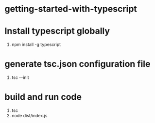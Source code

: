 # getting-started-with-typescript
# Install typescript globally
1. npm install -g typescript

# generate tsc.json configuration file
1. tsc --init

# build and run code 
1. tsc
2. node dist/index.js 
